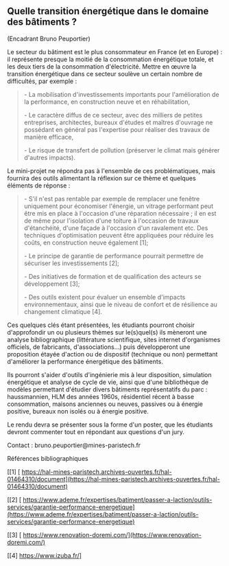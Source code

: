 ## Quelle transition énergétique dans le domaine des bâtiments ?

(Encadrant Bruno Peuportier)

Le secteur du bâtiment est le plus consommateur en France (et en Europe)
: il représente presque la moitié de la consommation énergétique totale,
et les deux tiers de la consommation d'électricité. Mettre en œuvre la
transition énergétique dans ce secteur soulève un certain nombre de
difficultés, par exemple :

> \- La mobilisation d'investissements importants pour l'amélioration de
> la performance, en construction neuve et en réhabilitation,
>
> \- Le caractère diffus de ce secteur, avec des milliers de petites
> entreprises, architectes, bureaux d'études et maîtres d'ouvrage ne
> possédant en général pas l'expertise pour réaliser des travaux de
> manière efficace,
>
> \- Le risque de transfert de pollution (préserver le climat mais
> générer d'autres impacts).

Le mini-projet ne répondra pas à l'ensemble de ces problématiques, mais
fournira des outils alimentant la réflexion sur ce thème et quelques
éléments de réponse :

> \- S'il n'est pas rentable par exemple de remplacer une fenêtre
> uniquement pour économiser l'énergie, un vitrage performant peut être
> mis en place à l'occasion d'une réparation nécessaire ; il en est de
> même pour l'isolation d'une toiture à l'occasion de travaux
> d'étanchéité, d'une façade à l'occasion d'un ravalement etc. Des
> techniques d'optimisation peuvent être appliquées pour réduire les
> coûts, en construction neuve également \[1\];
>
> \- Le principe de garantie de performance pourrait permettre de
> sécuriser les investissements \[2\];
>
> \- Des initiatives de formation et de qualification des acteurs se
> développement \[3\];
>
> \- Des outils existent pour évaluer un ensemble d'impacts
> environnementaux, ainsi que le niveau de confort et de résilience au
> changement climatique \[4\].

Ces quelques clés étant présentées, les étudiants pourront choisir
d'approfondir un ou plusieurs thèmes sur le(s)quel(s) ils mèneront une
analyse bibliographique (littérature scientifique, sites internet
d'organismes officiels, de fabricants, d'associations...) puis
développeront une proposition étayée d'action ou de dispositif
(technique ou non) permettant d'améliorer la performance énergétique des
bâtiments.

Ils pourront s'aider d'outils d'ingénierie mis à leur disposition,
simulation énergétique et analyse de cycle de vie, ainsi que d'une
bibliothèque de modèles permettant d'étudier divers bâtiments
représentatifs du parc : haussmannien, HLM des années 1960s, résidentiel
récent à basse consommation, maisons anciennes ou neuves, passives ou à
énergie positive, bureaux non isolés ou à énergie positive.

Le rendu devra se présenter sous la forme d'un poster, que les étudiants
devront commenter tout en répondant aux questions d'un jury.

Contact : bruno.peuportier\@mines-paristech.fr

Références bibliographiques

[\[1\] [
https://hal-mines-paristech.archives-ouvertes.fr/hal-01464310/document](https://hal-mines-paristech.archives-ouvertes.fr/hal-01464310/document)

[\[2\] [
https://www.ademe.fr/expertises/batiment/passer-a-laction/outils-services/garantie-performance-energetique](https://www.ademe.fr/expertises/batiment/passer-a-laction/outils-services/garantie-performance-energetique)

[\[3\] [
https://www.renovation-doremi.com/](https://www.renovation-doremi.com/)

[\[4\] https://www.izuba.fr/]
